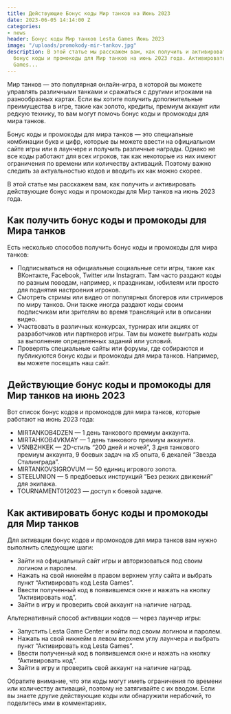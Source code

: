 ```yaml
---
title: Действующие Бонус коды Мир танков на Июнь 2023
date: 2023-06-05 14:14:00 Z
categories:
- news
header: Бонус коды Мир танков Lesta Games Июнь 2023
image: "/uploads/promokody-mir-tankov.jpg"
description: В этой статье мы расскажем вам, как получить и активировать действующие
  бонус коды и промокоды для Мир танков на июнь 2023 года. Активировать код Lesta
  Games...
---
```


Мир танков — это популярная онлайн-игра, в которой вы можете управлять различными танками и сражаться с другими игроками на разнообразных картах. Если вы хотите получить дополнительные преимущества в игре, такие как золото, кредиты, премиум аккаунт или редкую технику, то вам могут помочь бонус коды и промокоды для мира танков.

Бонус коды и промокоды для мира танков — это специальные комбинации букв и цифр, которые вы можете ввести на официальном сайте игры или в лаунчере и получить различные награды. Однако не все коды работают для всех игроков, так как некоторые из них имеют ограничения по времени или количеству активаций. Поэтому важно следить за актуальностью кодов и вводить их как можно скорее.

В этой статье мы расскажем вам, как получить и активировать действующие бонус коды и промокоды для Мир танков на июнь 2023 года.

Как получить бонус коды и промокоды для Мира танков
---------------------------------------------------

Есть несколько способов получить бонус коды и промокоды для мира танков:

*   Подписываться на официальные социальные сети игры, такие как ВКонтакте, Facebook, Twitter или Instagram. Там часто раздают коды по разным поводам, например, к праздникам, юбилеям или просто для поднятия настроения игроков.
*   Смотреть стримы или видео от популярных блогеров или стримеров по миру танков. Они также иногда раздают коды своим подписчикам или зрителям во время трансляций или в описании видео.
*   Участвовать в различных конкурсах, турнирах или акциях от разработчиков или партнеров игры. Там вы можете выиграть коды за выполнение определенных заданий или условий.
*   Проверять специальные сайты или форумы, где собираются и публикуются бонус коды и промокоды для мира танков. Например, вы можете посещать наш сайт.

Действующие бонус коды и промокоды для Мир танков на июнь 2023
--------------------------------------------------------------

Вот список бонус кодов и промокодов для мира танков, которые работают на июнь 2023 года:

*   MIRTANKOB4DZEN — 1 день танкового премиум аккаунта.
*   MIRTAHKOB4VKMAY — 1 день танкового премиум аккаунта.
*   V5NBZHKEK — 2D-стиль “200 дней и ночей”, 3 дня танкового премиум аккаунта, 9 боевых задач на x5 опыта, 6 декалей “Звезда Сталинграда”.
*   MIRTANKOVSIGROVUM — 50 единиц игрового золота.
*   STEELUNION — 5 предбоевых инструкций “Без резких движений” для экипажа.
*   TOURNAMENT012023 — доступ к боевой задаче.

<!-- Yandex.RTB R-A-1959236-6 -->
<div id="yandex_rtb_R-A-1959236-6"></div>
<script>window.yaContextCb.push(()=>{
	Ya.Context.AdvManager.render({
		"blockId": "R-A-1959236-6",
		"renderTo": "yandex_rtb_R-A-1959236-6"
	})
})
</script>

Как активировать бонус коды и промокоды для Мир танков
------------------------------------------------------

Для активации бонус кодов и промокодов для мира танков вам нужно выполнить следующие шаги:

*   Зайти на официальный сайт игры и авторизоваться под своим логином и паролем.
*   Нажать на свой никнейм в правом верхнем углу сайта и выбрать пункт “Активировать код Lesta Games”.
*   Ввести полученный код в появившемся окне и нажать на кнопку “Активировать код”.
*   Зайти в игру и проверить свой аккаунт на наличие наград.

Альтернативный способ активации кодов — через лаунчер игры:

*   Запустить Lesta Game Center и войти под своим логином и паролем.
*   Нажать на свой никнейм в левом верхнем углу лаунчера и выбрать пункт “Активировать код Lesta Games”.
*   Ввести полученный код в появившемся окне и нажать на кнопку “Активировать код”.
*   Зайти в игру и проверить свой аккаунт на наличие наград.

Обратите внимание, что эти коды могут иметь ограничения по времени или количеству активаций, поэтому не затягивайте с их вводом. Если вы знаете другие действующие коды или обнаружили нерабочий, то поделитесь ими в комментариях.